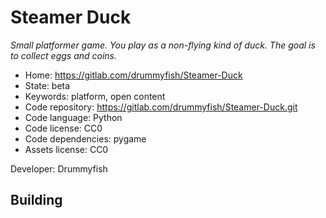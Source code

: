 # Steamer Duck

_Small platformer game. You play as a non-flying kind of duck. The goal is to collect eggs and coins._

- Home: https://gitlab.com/drummyfish/Steamer-Duck
- State: beta
- Keywords: platform, open content
- Code repository: https://gitlab.com/drummyfish/Steamer-Duck.git
- Code language: Python
- Code license: CC0
- Code dependencies: pygame
- Assets license: CC0

Developer: Drummyfish

## Building
